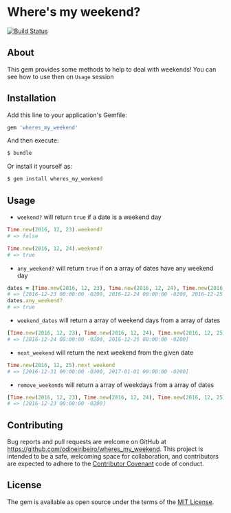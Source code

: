 # Where's my weekend?

[![Build Status](https://travis-ci.org/OdineiRibeiro/wheres_my_weekend.svg?branch=master)](https://travis-ci.org/OdineiRibeiro/wheres_my_weekend)

## About

This gem provides some methods to help to deal with weekends! You can see how to use then on `Usage` session

## Installation

Add this line to your application's Gemfile:

```ruby
gem 'wheres_my_weekend'
```

And then execute:

```bash
$ bundle
```

Or install it yourself as:

```bash
$ gem install wheres_my_weekend
```

## Usage

- `weekend?` will return `true` if a date is a weekend day

```ruby
Time.new(2016, 12, 23).weekend?
# => false

Time.new(2016, 12, 24).weekend?
# => true
```

- `any_weekend?` will return `true` if on a array of dates have any weekend day

```ruby
dates = [Time.new(2016, 12, 23), Time.new(2016, 12, 24), Time.new(2016, 12, 25)]
# => [2016-12-23 00:00:00 -0200, 2016-12-24 00:00:00 -0200, 2016-12-25 00:00:00 -0200]
dates.any_weekend?
# => true
```

- `weekend_dates` will return a array of weekend days from a array of dates

```ruby
[Time.new(2016, 12, 23), Time.new(2016, 12, 24), Time.new(2016, 12, 25)].weekend_dates
# => [2016-12-24 00:00:00 -0200, 2016-12-25 00:00:00 -0200]
```

- `next_weekend` will return the next weekend from the given date

```ruby
Time.new(2016, 12, 25).next_weekend
# => [2016-12-31 00:00:00 -0200, 2017-01-01 00:00:00 -0200]
```

- `remove_weekends` will return a array of weekdays from a array of dates

```ruby
[Time.new(2016, 12, 23), Time.new(2016, 12, 24), Time.new(2016, 12, 25)].weekend_dates
# => [2016-12-23 00:00:00 -0200]
```

## Contributing

Bug reports and pull requests are welcome on GitHub at https://github.com/odineiribeiro/wheres_my_weekend. This project is intended to be a safe, welcoming space for collaboration, and contributors are expected to adhere to the [Contributor Covenant](http://contributor-covenant.org) code of conduct.

## License

The gem is available as open source under the terms of the [MIT License](http://opensource.org/licenses/MIT).
